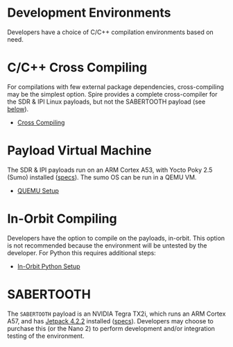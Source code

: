 # Development Environments

Developers have a choice of C/C++ compilation environments based on need.

# C/C++ Cross Compiling

For compilations with few external package dependencies, cross-compiling may be the simplest option. Spire provides a complete cross-compiler for the SDR & IPI Linux payloads, but not the SABERTOOTH payload (see [below](#sabertooth)).

 * [Cross Compiling](./cross-compiling/)


# Payload Virtual Machine

The SDR & IPI payloads run on an ARM Cortex A53, with Yocto Poky 2.5 (Sumo) installed ([specs](https://developers.spire.com/space-services-user-guide/index.html#payload-specifications)). The sumo OS can be run in a QEMU VM.

 * [QUEMU Setup](./virtual-machine/)


# In-Orbit Compiling

Developers have the option to compile on the payloads, in-orbit. This option is not recommended because the environment will be untested by the developer.  For Python this requires additional steps:

 * [In-Orbit Python Setup](./in-orbit/)
 

# SABERTOOTH

The `SABERTOOTH` payload is an NVIDIA Tegra TX2i, which runs an ARM Cortex A57, and has [Jetpack 4.2.2](https://developer.nvidia.com/jetpack-422-archive) installed ([specs](https://developers.spire.com/space-services-user-guide/index.html#payload-specifications)). Developers may choose to purchase this (or the Nano 2) to perform development and/or integration testing of the environment.